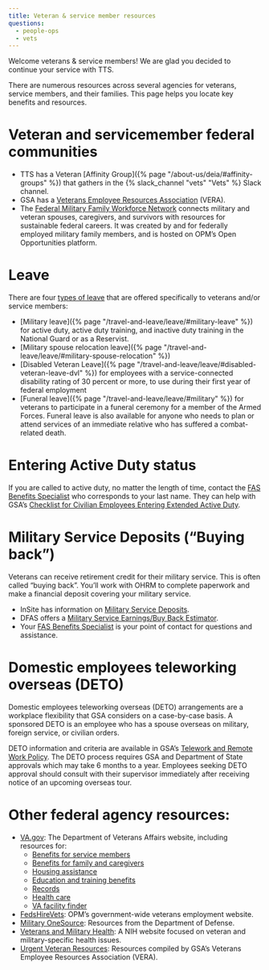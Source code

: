 ```yaml
---
title: Veteran & service member resources
questions:
  - people-ops
  - vets
---
```

Welcome veterans & service members!
We are glad you decided to continue your service with TTS. 

There are numerous resources across several agencies for veterans, service members, and their families. This page helps you locate key benefits and resources.

# Veteran and servicemember federal communities
- TTS has a Veteran [Affinity Group]({% page "/about-us/deia/#affinity-groups" %}) that gathers in the {% slack_channel "vets" "Vets" %} Slack channel.
- GSA has a [Veterans Employee Resources Association](https://insite.gsa.gov/about-us/agency-initiatives/veterans-employee-resources-association) (VERA).
- The [Federal Military Family Workforce Network](https://openopps.usajobs.gov/communities/14) connects military and veteran spouses, caregivers, and survivors with resources for sustainable federal careers. It was created by and for federally employed military family members, and is hosted on OPM’s Open Opportunities platform.

# Leave
There are four [types of leave](https://docs.google.com/spreadsheets/u/0/d/1-dm0tptMsZ2FKhuta52RFEiN4Sfkd9coYN0_tjQCe9Y/edit) that are offered specifically to veterans and/or service members:
- [Military leave]({% page "/travel-and-leave/leave/#military-leave" %}) for active duty, active duty training, and inactive duty training in the National Guard or as a Reservist.
- [Military spouse relocation leave]({% page "/travel-and-leave/leave/#military-spouse-relocation" %})
- [Disabled Veteran Leave]({% page "/travel-and-leave/leave/#disabled-veteran-leave-dvl" %}) for employees with a service-connected disability rating of 30 percent or more, to use during their first year of federal employment
- [Funeral leave]({% page "/travel-and-leave/leave/#military" %}) for veterans to participate in a funeral ceremony for a member of the Armed Forces. Funeral leave is also available for anyone who needs to plan or attend services of an immediate relative who has suffered a combat-related death.

# Entering Active Duty status
If you are called to active duty, no matter the length of time, contact the [FAS Benefits Specialist](https://docs.google.com/document/d/15glvq9UakKUN8XTRTa6gRkhBHm2whhQyAGmf8ibTtBs/edit) who corresponds to your last name. They can help with GSA’s [Checklist for Civilian Employees Entering Extended Active Duty](https://www.gsa.gov/reference/forms/civilian-employees-entering-extended-active-duty-checklist).

# Military Service Deposits (“Buying back”)
Veterans can receive retirement credit for their military service. This is often called “buying back”. You’ll work with OHRM to complete paperwork and make a financial deposit covering your military service.
- InSite has information on [Military Service Deposits](https://insite.gsa.gov/topics/hr-pay-and-leave/benefits/military-service-deposits). 
- DFAS offers a [Military Service Earnings/Buy Back Estimator](https://www.dfas.mil/civilianemployees/militaryservice/militaryservicedeposits/estimator/).
- Your [FAS Benefits Specialist](https://docs.google.com/document/d/15glvq9UakKUN8XTRTa6gRkhBHm2whhQyAGmf8ibTtBs/edit) is your point of contact for questions and assistance.

# Domestic employees teleworking overseas (DETO) 
Domestic employees teleworking overseas (DETO) arrangements are a workplace flexibility that GSA considers on a case-by-case basis. A sponsored DETO is an employee who has a spouse overseas on military, foreign service, or civilian orders. 

DETO information and criteria are available in GSA’s [Telework and Remote Work Policy](https://www.gsa.gov/directives-library/gsa-telework-and-remote-work-policy). The DETO process requires GSA and Department of State approvals which may take 6 months to a year. Employees seeking DETO approval should consult with their supervisor immediately after receiving notice of an upcoming overseas tour.

# Other federal agency resources:
- [VA.gov](https://www.va.gov/): The Department of Veterans Affairs website, including resources for:
  - [Benefits for service members](https://www.va.gov/service-member-benefits)
  - [Benefits for family and caregivers](https://www.va.gov/family-member-benefits)
  - [Housing assistance](https://www.va.gov/housing-assistance)
  - [Education and training benefits](https://www.va.gov/education)
  - [Records](https://www.va.gov/records)
  - [Health care](https://www.va.gov/health-care)
  - [VA facility finder](https://www.va.gov/directory/guide/home.asp)
- [FedsHireVets](https://www.opm.gov/fedshirevets/): OPM’s government-wide veterans employment website.
- [Military OneSource](https://www.militaryonesource.mil/military-life/): Resources from the Department of Defense.
- [Veterans and Military Health](https://medlineplus.gov/veteransandmilitaryhealth.html): A NIH website focused on veteran and military-specific health issues.
- [Urgent Veteran Resources](https://docs.google.com/document/d/1H70Wr2RrhYUClwMsotdnwXWMWBluOPOMYWJLV7j-YqI/edit): Resources compiled by GSA’s Veterans Employee Resources Association (VERA).

